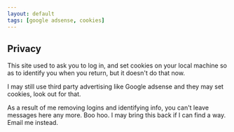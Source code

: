```yaml
---
layout: default
tags: [google adsense, cookies]
---
```


<div>
  <h2>Privacy</h2>
  <p>This site used to ask you to log in, and set cookies on your local machine so as to identify you when you return, but it doesn't do that now.</p>
  <p>I may still use third party advertising like Google adsense and they may set cookies, look out for that.</p>
  <p>As a result of me removing logins and identifying info, you can't leave messages here any more.
  Boo hoo.
  I may bring this back if I can find a way.
  Email me instead.</p>
</div>
